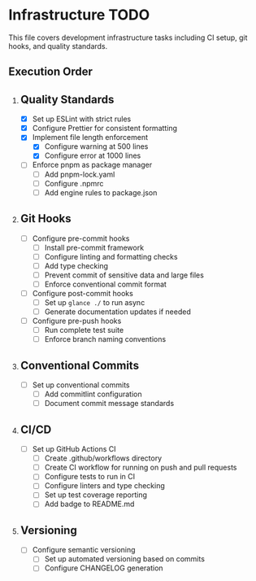 # Infrastructure TODO

This file covers development infrastructure tasks including CI setup, git hooks, and quality standards.

## Execution Order

1. ## Quality Standards

   - [x] Set up ESLint with strict rules
   - [x] Configure Prettier for consistent formatting
   - [x] Implement file length enforcement
     - [x] Configure warning at 500 lines
     - [x] Configure error at 1000 lines
   - [ ] Enforce pnpm as package manager
     - [ ] Add pnpm-lock.yaml
     - [ ] Configure .npmrc
     - [ ] Add engine rules to package.json

2. ## Git Hooks

   - [ ] Configure pre-commit hooks
     - [ ] Install pre-commit framework
     - [ ] Configure linting and formatting checks
     - [ ] Add type checking
     - [ ] Prevent commit of sensitive data and large files
     - [ ] Enforce conventional commit format
   - [ ] Configure post-commit hooks
     - [ ] Set up `glance ./` to run async
     - [ ] Generate documentation updates if needed
   - [ ] Configure pre-push hooks
     - [ ] Run complete test suite
     - [ ] Enforce branch naming conventions

3. ## Conventional Commits

   - [ ] Set up conventional commits
     - [ ] Add commitlint configuration
     - [ ] Document commit message standards

4. ## CI/CD

   - [ ] Set up GitHub Actions CI
     - [ ] Create .github/workflows directory
     - [ ] Create CI workflow for running on push and pull requests
     - [ ] Configure tests to run in CI
     - [ ] Configure linters and type checking
     - [ ] Set up test coverage reporting
     - [ ] Add badge to README.md

5. ## Versioning
   - [ ] Configure semantic versioning
     - [ ] Set up automated versioning based on commits
     - [ ] Configure CHANGELOG generation
